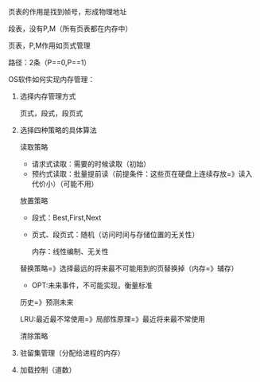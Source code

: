 页表的作用是找到帧号，形成物理地址

段表，没有P,M（所有页表都在内存中）

页表，P,M作用如页式管理

路径：2条（P==0,P==1）



OS软件如何实现内存管理：

1. 选择内存管理方式

   页式，段式，段页式

2. 选择四种策略的具体算法

   读取策略

   - 请求式读取：需要的时候读取（初始）
   - 预约式读取：批量提前读（前提条件：这些页在硬盘上连续存放=》读入代价小）（可能不用）

   放置策略

   - 段式：Best,First,Next

   - 页式、段页式：随机（访问时间与存储位置的无关性）

     内存：线性编制、无关性

   替换策略=》选择最远的将来最不可能用到的页替换掉（内存=》辅存）

   - OPT:未来事件，不可能实现，衡量标准

   历史=》预测未来

   LRU:最近最不常使用=》局部性原理=》最近将来最不常使用

   清除策略

3. 驻留集管理（分配给进程的内存）
4. 加载控制（道数）